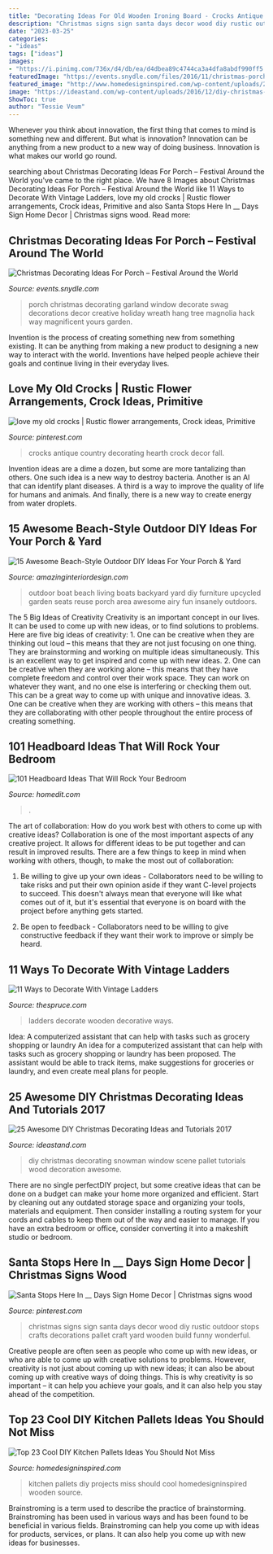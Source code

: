 ```yaml
---
title: "Decorating Ideas For Old Wooden Ironing Board - Crocks Antique Country Decorating Hearth Crock Decor Fall"
description: "Christmas signs sign santa days decor wood diy rustic outdoor stops crafts decorations pallet craft yard wooden build funny wonderful"
date: "2023-03-25"
categories:
- "ideas"
tags: ["ideas"]
images:
- "https://i.pinimg.com/736x/d4/db/ea/d4dbea89c4744ca3a4dfa8abdf990ff5.jpg"
featuredImage: "https://events.snydle.com/files/2016/11/christmas-porch-decorating-ideas-21.jpg"
featured_image: "http://www.homedesigninspired.com/wp-content/uploads/2017/02/kitchen-projects-from-wooden-pallets-19.jpg"
image: "https://ideastand.com/wp-content/uploads/2016/12/diy-christmas-decoration/5-diy-christmas-decorating-ideas-tutorials.jpg"
ShowToc: true
author: "Tessie Veum"
---
```



Whenever you think about innovation, the first thing that comes to mind is something new and different. But what is innovation? Innovation can be anything from a new product to a new way of doing business. Innovation is what makes our world go round.

	

		
searching about Christmas Decorating Ideas For Porch – Festival Around the World you've came to the right place. We have 8 Images about Christmas Decorating Ideas For Porch – Festival Around the World like 11 Ways to Decorate With Vintage Ladders, love my old crocks | Rustic flower arrangements, Crock ideas, Primitive and also Santa Stops Here In __ Days Sign Home Decor | Christmas signs wood. Read more:
		
    
## Christmas Decorating Ideas For Porch – Festival Around The World

<img loading=lazy src="https://events.snydle.com/files/2016/11/christmas-porch-decorating-ideas-21.jpg" onerror="this.onerror=null;this.src='https://tse4.mm.bing.net/th?id=OIP.FCApBLD7XF1_k6Boj2CRggHaLH&amp;pid=15.1';" alt="Christmas Decorating Ideas For Porch – Festival Around the World">

_Source: events.snydle.com_

>porch christmas decorating garland window decorate swag decorations decor creative holiday wreath hang tree magnolia hack way magnificent yours garden. 

	

Invention is the process of creating something new from something existing. It can be anything from making a new product to designing a new way to interact with the world. Inventions have helped people achieve their goals and continue living in their everyday lives.

    
## Love My Old Crocks | Rustic Flower Arrangements, Crock Ideas, Primitive

<img loading=lazy src="https://i.pinimg.com/736x/73/61/de/7361ded0e4cb7ee8f27c3c685015f4ce--old-crocks-hearth.jpg" onerror="this.onerror=null;this.src='https://tse1.mm.bing.net/th?id=OIP.IFeMquV79kEJjUd25oHu2AHaNK&amp;pid=15.1';" alt="love my old crocks | Rustic flower arrangements, Crock ideas, Primitive">

_Source: pinterest.com_

>crocks antique country decorating hearth crock decor fall. 

	

Invention ideas are a dime a dozen, but some are more tantalizing than others. One such idea is a new way to destroy bacteria. Another is an AI that can identify plant diseases. A third is a way to improve the quality of life for humans and animals. And finally, there is a new way to create energy from water droplets.

    
## 15 Awesome Beach-Style Outdoor DIY Ideas For Your Porch &amp; Yard

<img loading=lazy src="http://www.amazinginteriordesign.com/wp-content/uploads/2015/07/Upcycled-Boat-Seats.jpg" onerror="this.onerror=null;this.src='https://tse4.mm.bing.net/th?id=OIP.KMdBi_may_4RphwQd4n_2wHaEy&amp;pid=15.1';" alt="15 Awesome Beach-Style Outdoor DIY Ideas For Your Porch &amp; Yard">

_Source: amazinginteriordesign.com_

>outdoor boat beach living boats backyard yard diy furniture upcycled garden seats reuse porch area awesome airy fun insanely outdoors. 

	

The 5 Big Ideas of Creativity
Creativity is an important concept in our lives. It can be used to come up with new ideas, or to find solutions to problems. Here are five big ideas of creativity: 1. One can be creative when they are thinking out loud – this means that they are not just focusing on one thing. They are brainstorming and working on multiple ideas simultaneously. This is an excellent way to get inspired and come up with new ideas. 2. One can be creative when they are working alone – this means that they have complete freedom and control over their work space. They can work on whatever they want, and no one else is interfering or checking them out. This can be a great way to come up with unique and innovative ideas. 3. One can be creative when they are working with others – this means that they are collaborating with other people throughout the entire process of creating something.

    
## 101 Headboard Ideas That Will Rock Your Bedroom

<img loading=lazy src="https://cdn.homedit.com/wp-content/uploads/2013/08/wood-headboard1.jpg" onerror="this.onerror=null;this.src='https://tse4.mm.bing.net/th?id=OIP.CGSIIN3uocNTvEKvgFTCHQHaLI&amp;pid=15.1';" alt="101 Headboard Ideas That Will Rock Your Bedroom">

_Source: homedit.com_

>. 

	

The art of collaboration: How do you work best with others to come up with creative ideas?
Collaboration is one of the most important aspects of any creative project. It allows for different ideas to be put together and can result in improved results. There are a few things to keep in mind when working with others, though, to make the most out of collaboration: 
1. Be willing to give up your own ideas - Collaborators need to be willing to take risks and put their own opinion aside if they want C-level projects to succeed. This doesn't always mean that everyone will like what comes out of it, but it's essential that everyone is on board with the project before anything gets started.

2. Be open to feedback - Collaborators need to be willing to give constructive feedback if they want their work to improve or simply be heard.

    
## 11 Ways To Decorate With Vintage Ladders

<img loading=lazy src="https://www.thespruce.com/thmb/Dl4_-_kHrvPDWVqmKykAdjAMsac=/984x1486/filters:fill(auto,1)/spruce-decorative-wooden-ladders-5-5a47f50f845b340037199eea.jpg" onerror="this.onerror=null;this.src='https://tse3.mm.bing.net/th?id=OIP.8aDKVye-xOURTy6dzqbHIwHaLL&amp;pid=15.1';" alt="11 Ways to Decorate With Vintage Ladders">

_Source: thespruce.com_

>ladders decorate wooden decorative ways. 

	

Idea: A computerized assistant that can help with tasks such as grocery shopping or laundry
An idea for a computerized assistant that can help with tasks such as grocery shopping or laundry has been proposed. The assistant would be able to track items, make suggestions for groceries or laundry, and even create meal plans for people.

    
## 25 Awesome DIY Christmas Decorating Ideas And Tutorials 2017

<img loading=lazy src="https://ideastand.com/wp-content/uploads/2016/12/diy-christmas-decoration/5-diy-christmas-decorating-ideas-tutorials.jpg" onerror="this.onerror=null;this.src='https://tse2.mm.bing.net/th?id=OIP.e7PmVDOxYfmSIts07RQNmgHaK5&amp;pid=15.1';" alt="25 Awesome DIY Christmas Decorating Ideas and Tutorials 2017">

_Source: ideastand.com_

>diy christmas decorating snowman window scene pallet tutorials wood decoration awesome. 

	

There are no single perfectDIY project, but some creative ideas that can be done on a budget can make your home more organized and efficient. Start by cleaning out any outdated storage space and organizing your tools, materials and equipment. Then consider installing a routing system for your cords and cables to keep them out of the way and easier to manage. If you have an extra bedroom or office, consider converting it into a makeshift studio or bedroom.

    
## Santa Stops Here In __ Days Sign Home Decor | Christmas Signs Wood

<img loading=lazy src="https://i.pinimg.com/736x/d4/db/ea/d4dbea89c4744ca3a4dfa8abdf990ff5.jpg" onerror="this.onerror=null;this.src='https://tse4.mm.bing.net/th?id=OIP.bE9VRYXzsDZ8BJv0af-PHQHaJ3&amp;pid=15.1';" alt="Santa Stops Here In __ Days Sign Home Decor | Christmas signs wood">

_Source: pinterest.com_

>christmas signs sign santa days decor wood diy rustic outdoor stops crafts decorations pallet craft yard wooden build funny wonderful. 

	

Creative people are often seen as people who come up with new ideas, or who are able to come up with creative solutions to problems. However, creativity is not just about coming up with new ideas; it can also be about coming up with creative ways of doing things. This is why creativity is so important – it can help you achieve your goals, and it can also help you stay ahead of the competition.

    
## Top 23 Cool DIY Kitchen Pallets Ideas You Should Not Miss

<img loading=lazy src="http://www.homedesigninspired.com/wp-content/uploads/2017/02/kitchen-projects-from-wooden-pallets-19.jpg" onerror="this.onerror=null;this.src='https://tse4.mm.bing.net/th?id=OIP.wPxA3rYIjduhD0Wcycs1jQHaJ4&amp;pid=15.1';" alt="Top 23 Cool DIY Kitchen Pallets Ideas You Should Not Miss">

_Source: homedesigninspired.com_

>kitchen pallets diy projects miss should cool homedesigninspired wooden source. 

	

Brainstroming is a term used to describe the practice of brainstorming. Brainstroming has been used in various ways and has been found to be beneficial in various fields. Brainstroming can help you come up with ideas for products, services, or plans. It can also help you come up with new ideas for businesses.

